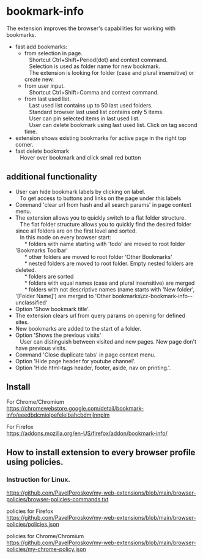 # bookmark-info
The extension improves the browser's capabilities for working with bookmarks. 

* fast add bookmarks:
  * from selection in page.  
    &nbsp;&nbsp;&nbsp;Shortcut Ctrl+Shift+Period(dot) and context command.  
    &nbsp;&nbsp;&nbsp;Selection is used as folder name for new bookmark.  
    &nbsp;&nbsp;&nbsp;The extension is looking for folder (case and plural insensitive) or create new. 
  * from user input.  
    &nbsp;&nbsp;&nbsp;Shortcut Ctrl+Shift+Comma and context command.  
  * from last used list.  
    &nbsp;&nbsp;&nbsp;Last used list contains up to 50 last used folders.  
    &nbsp;&nbsp;&nbsp;Standard browser last used list contains only 5 items.  
    &nbsp;&nbsp;&nbsp;User can pin selected items in last used list.  
    &nbsp;&nbsp;&nbsp;User can delete bookmark using last used list. Click on tag second time.    
* extension shows existing bookmarks for active page in the right top corner.
* fast delete bookmark  
    &nbsp;&nbsp;&nbsp;Hover over bookmark and click small red button

## additional functionality
* User can hide bookmark labels by clicking on label.  
  &nbsp;&nbsp;&nbsp;To get access to buttons and links on the page under this labels
* Command 'clear url from hash and all search params' in page context menu.
* The extension allows you to quickly switch to a flat folder structure.  
    &nbsp;&nbsp;&nbsp;The flat folder structure allows you to quickly find the desired folder since all  folders are on the first level and sorted.  
    &nbsp;&nbsp;&nbsp;In this mode on every browser start:  
      &nbsp;&nbsp;&nbsp;&nbsp;&nbsp; * folders with name starting with 'todo' are moved to root folder 'Bookmarks Toolbar'  
      &nbsp;&nbsp;&nbsp;&nbsp;&nbsp; * other folders are moved to root folder 'Other Bookmarks'  
      &nbsp;&nbsp;&nbsp;&nbsp;&nbsp; * nested folders are moved to root folder. Empty nested folders are deleted.  
      &nbsp;&nbsp;&nbsp;&nbsp;&nbsp; * folders are sorted  
      &nbsp;&nbsp;&nbsp;&nbsp;&nbsp; * folders with equal names (case and plural insensitive) are merged  
      &nbsp;&nbsp;&nbsp;&nbsp;&nbsp; * folders with not descriptive names (name starts with 'New folder', '[Folder Name]') are merged to 'Other bookmarks\zz-bookmark-info--unclassified'
* Option 'Show bookmark title'.
* The extension clears url from query params on opening for defined sites.
* New bookmarks are added to the start of a folder.
* Option 'Shows the previous visits'  
  &nbsp;&nbsp;&nbsp;User can distinguish between visited and new pages. New page don't have previous visits.
* Command 'Close duplicate tabs' in page context menu.
* Option 'Hide page header for youtube channel'.
* Option 'Hide html-tags header, footer, aside, nav on printing.'.

## Install  
For Chrome/Chromium  
https://chromewebstore.google.com/detail/bookmark-info/eeedbdcmiolpefelelbahcbdmjlnnplm

For Firefox  
https://addons.mozilla.org/en-US/firefox/addon/bookmark-info/


## How to install extension to every browser profile using policies.  
### Instruction for Linux. 
https://github.com/PavelPoroskov/my-web-extensions/blob/main/browser-policies/browser-policies-commands.txt  

policies for Firefox  
https://github.com/PavelPoroskov/my-web-extensions/blob/main/browser-policies/policies.json  

policies for Chrome/Chromium  
https://github.com/PavelPoroskov/my-web-extensions/blob/main/browser-policies/my-chrome-policy.json  

